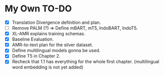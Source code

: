# My Own TO-DO

- [x] Translation Divergence definition and plan.
- [ ] Remove PALM (?) => Define mBART, mT5, IndoBART, IndoT5.
- [x] XL-AMR explains training schemas.
- [x] Baseline Evaluation.
- [x] AMR-to-text plan for the silver dataset.
- [x] Define multilingual models gonna be used.
- [x] Define T5 in Chapter 2.
- [x] Recheck that 1.1 has everything for the whole first chapter. (multilingual word embedding is not yet added)
